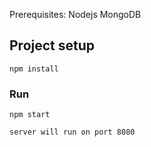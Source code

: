 Prerequisites:
Nodejs
MongoDB


## Project setup
```
npm install
```

### Run
```
npm start

server will run on port 8080
```
